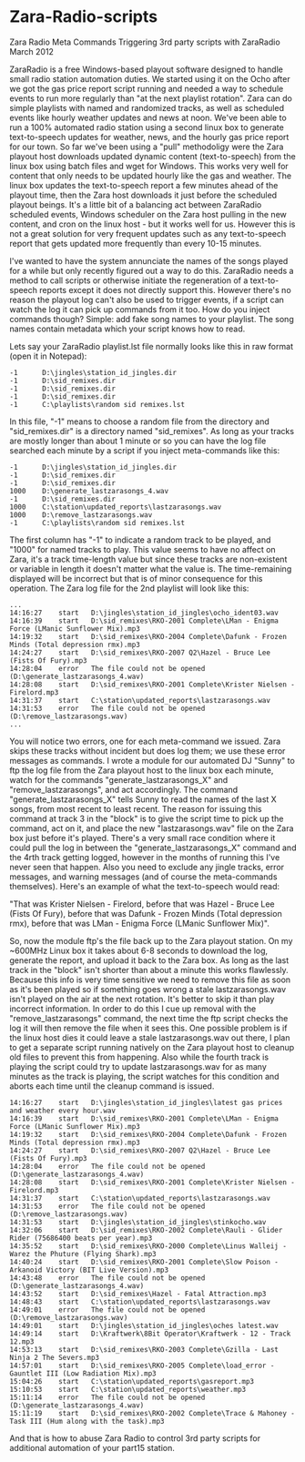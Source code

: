 # Zara-Radio-scripts

Zara Radio Meta Commands
Triggering 3rd party scripts with ZaraRadio
March 2012 

ZaraRadio is a free Windows-based playout software designed to handle small radio station automation duties. We started using it on the Ocho after we got the gas price report script running and needed a way to schedule events to run more regularly than "at the next playlist rotation". Zara can do simple playlists with named and randomized tracks, as well as scheduled events like hourly weather updates and news at noon. We've been able to run a 100% automated radio station using a second linux box to generate text-to-speech updates for weather, news, and the hourly gas price report for our town. So far we've been using a "pull" methodoligy were the Zara playout host downloads updated dynamic content (text-to-speech) from the linux box using batch files and wget for Windows. This works very well for content that only needs to be updated hourly like the gas and weather. The linux box updates the text-to-speech report a few minutes ahead of the playout time, then the Zara host downloads it just before the scheduled playout beings. It's a little bit of a balancing act between ZaraRadio scheduled events, Windows scheduler on the Zara host pulling in the new content, and cron on the linux host - but it works well for us. However this is not a great solution for very frequent updates such as any text-to-speech report that gets updated more frequently than every 10-15 minutes. 

I've wanted to have the system annunciate the names of the songs played for a while but only recently figured out a way to do this. ZaraRadio needs a method to call scripts or otherwise initiate the regeneration of a text-to-speech reports except it does not directly support this. However there's no reason the playout log can't also be used to trigger events, if a script can watch the log it can pick up commands from it too. How do you inject commands though? Simple: add fake song names to your playlist. The song names contain metadata which your script knows how to read. 

Lets say your ZaraRadio playlist.lst file normally looks like this in raw format (open it in Notepad):
```
-1      D:\jingles\station_id_jingles.dir
-1      D:\sid_remixes.dir
-1      D:\sid_remixes.dir
-1      D:\sid_remixes.dir
-1      C:\playlists\random sid remixes.lst
```
In this file, "-1" means to choose a random file from the directory and "sid_remixes.dir" is a directory named "sid_remixes". As long as your tracks are mostly longer than about 1 minute or so you can have the log file searched each minute by a script if you inject meta-commands like this:
```
-1      D:\jingles\station_id_jingles.dir
-1      D:\sid_remixes.dir
-1      D:\sid_remixes.dir
1000    D:\generate_lastzarasongs_4.wav
-1      D:\sid_remixes.dir
1000    C:\station\updated_reports\lastzarasongs.wav
1000    D:\remove_lastzarasongs.wav
-1      C:\playlists\random sid remixes.lst
```
The first column has "-1" to indicate a random track to be played, and "1000" for named tracks to play. This value seems to have no affect on Zara, it's a track time-length value but since these tracks are non-existent or variable in length it doesn't matter what the value is. The time-remaining displayed will be incorrect but that is of minor consequence for this operation. The Zara log file for the 2nd playlist will look like this:
```
...
14:16:27	start	D:\jingles\station_id_jingles\ocho_ident03.wav
14:16:39	start	D:\sid_remixes\RKO-2001 Complete\LMan - Enigma Force (LManic Sunflower Mix).mp3
14:19:32	start	D:\sid_remixes\RKO-2004 Complete\Dafunk - Frozen Minds (Total depression rmx).mp3
14:24:27	start	D:\sid_remixes\RKO-2007 Q2\Hazel - Bruce Lee (Fists Of Fury).mp3
14:28:04	error	The file could not be opened (D:\generate_lastzarasongs_4.wav)
14:28:08	start	D:\sid_remixes\RKO-2001 Complete\Krister Nielsen - Firelord.mp3
14:31:37	start	C:\station\updated_reports\lastzarasongs.wav
14:31:53	error	The file could not be opened (D:\remove_lastzarasongs.wav)
...
```
You will notice two errors, one for each meta-command we issued. Zara skips these tracks without incident but does log them; we use these error messages as commands. I wrote a module for our automated DJ "Sunny" to ftp the log file from the Zara playout host to the linux box each minute, watch for the commands "generate_lastzarasongs_X" and "remove_lastzarasongs", and act accordingly. The command "generate_lastzarasongs_X" tells Sunny to read the names of the last X songs, from most recent to least recent. The reason for issuing this command at track 3 in the "block" is to give the script time to pick up the command, act on it, and place the new "lastzarasongs.wav" file on the Zara box just before it's played. There's a very small race condition where it could pull the log in between the "generate_lastzarasongs_X" command and the 4rth track getting logged, however in the months of running this I've never seen that happen. Also you need to exclude any jingle tracks, error messages, and warning messages (and of course the meta-commands themselves). Here's an example of what the text-to-speech would read: 

"That was Krister Nielsen - Firelord, before that was Hazel - Bruce Lee (Fists Of Fury), before that was Dafunk - Frozen Minds (Total depression rmx), before that was LMan - Enigma Force (LManic Sunflower Mix)". 

So, now the module ftp's the file back up to the Zara playout station. On my ~600MHz Linux box it takes about 6-8 seconds to download the log, generate the report, and upload it back to the Zara box. As long as the last track in the "block" isn't shorter than about a minute this works flawlessly. Because this info is very time sensitive we need to remove this file as soon as it's been played so if something goes wrong a stale lastzarasongs.wav isn't played on the air at the next rotation. It's better to skip it than play incorrect information. In order to do this I cue up removal with the "remove_lastzarasongs" command, the next time the ftp script checks the log it will then remove the file when it sees this. One possible problem is if the linux host dies it could leave a stale lastzarasongs.wav out there, I plan to get a separate script running natively on the Zara playout host to cleanup old files to prevent this from happening. Also while the fourth track is playing the script could try to update lastzarasongs.wav for as many minutes as the track is playing, the script watches for this condition and aborts each time until the cleanup command is issued.
```
14:16:27	start	D:\jingles\station_id_jingles\latest gas prices and weather every hour.wav
14:16:39	start	D:\sid_remixes\RKO-2001 Complete\LMan - Enigma Force (LManic Sunflower Mix).mp3
14:19:32	start	D:\sid_remixes\RKO-2004 Complete\Dafunk - Frozen Minds (Total depression rmx).mp3
14:24:27	start	D:\sid_remixes\RKO-2007 Q2\Hazel - Bruce Lee (Fists Of Fury).mp3
14:28:04	error	The file could not be opened (D:\generate_lastzarasongs_4.wav)
14:28:08	start	D:\sid_remixes\RKO-2001 Complete\Krister Nielsen - Firelord.mp3
14:31:37	start	C:\station\updated_reports\lastzarasongs.wav
14:31:53	error	The file could not be opened (D:\remove_lastzarasongs.wav)
14:31:53	start	D:\jingles\station_id_jingles\stinkocho.wav
14:32:06	start	D:\sid_remixes\RKO-2002 Complete\Rauli - Glider Rider (75686400 beats per year).mp3
14:35:52	start	D:\sid_remixes\RKO-2000 Complete\Linus Walleij - Warez the Phuture (Flying Shark).mp3
14:40:24	start	D:\sid_remixes\RKO-2001 Complete\Slow Poison - Arkanoid Victory (BIT Live Version).mp3
14:43:48	error	The file could not be opened (D:\generate_lastzarasongs_4.wav)
14:43:52	start	D:\sid_remixes\Hazel - Fatal Attraction.mp3
14:48:43	start	C:\station\updated_reports\lastzarasongs.wav
14:49:01	error	The file could not be opened (D:\remove_lastzarasongs.wav)
14:49:01	start	D:\jingles\station_id_jingles\oches latest.wav
14:49:14	start	D:\Kraftwerk\8Bit Operator\Kraftwerk - 12 - Track 12.mp3
14:53:13	start	D:\sid_remixes\RKO-2003 Complete\Gzilla - Last Ninja 2 The Severs.mp3
14:57:01	start	D:\sid_remixes\RKO-2005 Complete\load_error - Gauntlet III (Low Radiation Mix).mp3
15:04:26	start	C:\station\updated_reports\gasreport.mp3
15:10:53	start	C:\station\updated_reports\weather.mp3
15:11:14	error	The file could not be opened (D:\generate_lastzarasongs_4.wav)
15:11:19	start	D:\sid_remixes\RKO-2002 Complete\Trace & Mahoney - Task III (Hum along with the task).mp3
```
And that is how to abuse Zara Radio to control 3rd party scripts for additional automation of your part15 station. 
